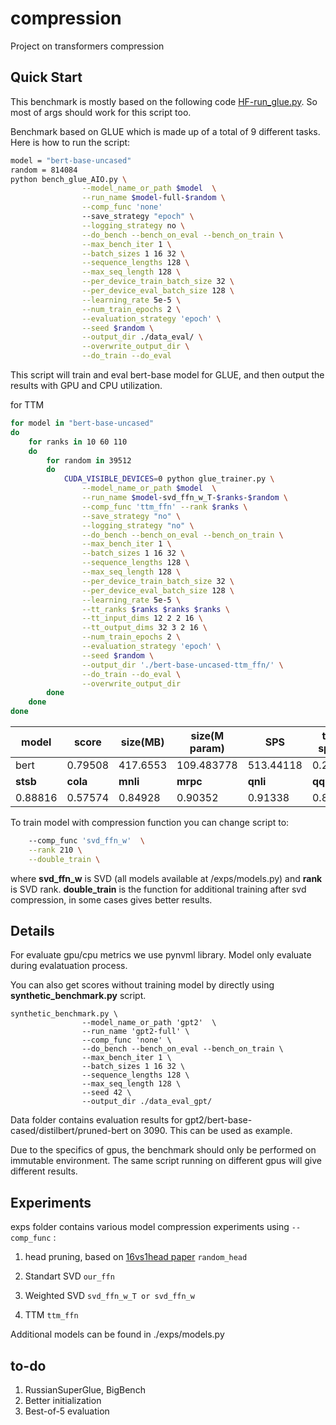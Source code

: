 # compression
Project on transformers compression


## Quick Start

This benchmark is mostly based on the following code [HF-run_glue.py](https://github.com/huggingface/transformers/blob/main/examples/pytorch/text-classification/run_glue.py). So most of args should work for this script too. 

Benchmark based on GLUE which is made up of a total of 9 different tasks. Here is how to run the script:

```bash
model = "bert-base-uncased"
random = 814084
python bench_glue_AIO.py \
				--model_name_or_path $model  \
				--run_name $model-full-$random \
				--comp_func 'none'
				--save_strategy "epoch" \
				--logging_strategy no \
				--do_bench --bench_on_eval --bench_on_train \
				--max_bench_iter 1 \
				--batch_sizes 1 16 32 \
				--sequence_lengths 128 \
				--max_seq_length 128 \
				--per_device_train_batch_size 32 \
				--per_device_eval_batch_size 128 \
				--learning_rate 5e-5 \
				--num_train_epochs 2 \
				--evaluation_strategy 'epoch' \
				--seed $random \
				--output_dir ./data_eval/ \
				--overwrite_output_dir \
				--do_train --do_eval 
```
This script will train and eval bert-base model for GLUE, and then output the results with GPU and CPU utilization.

for TTM
```bash
for model in "bert-base-uncased"
do
	for ranks in 10 60 110 
	do
		for random in 39512 
		do
			CUDA_VISIBLE_DEVICES=0 python glue_trainer.py \
				--model_name_or_path $model  \
				--run_name $model-svd_ffn_w_T-$ranks-$random \
				--comp_func 'ttm_ffn' --rank $ranks \
				--save_strategy "no" \
				--logging_strategy "no" \
				--do_bench --bench_on_eval --bench_on_train \
				--max_bench_iter 1 \
				--batch_sizes 1 16 32 \
				--sequence_lengths 128 \
				--max_seq_length 128 \
				--per_device_train_batch_size 32 \
				--per_device_eval_batch_size 128 \
				--learning_rate 5e-5 \
				--tt_ranks $ranks $ranks $ranks \
				--tt_input_dims 12 2 2 16 \
				--tt_output_dims 32 3 2 16 \
				--num_train_epochs 2 \
				--evaluation_strategy 'epoch' \
				--seed $random \
				--output_dir './bert-base-uncased-ttm_ffn/' \
				--do_train --do_eval \
				--overwrite_output_dir
		done
	done
done
```

| model                  | score    | size(MB) | size(M param) | SPS       | train speed | inf speed | used_cpu | used_cpu_mem | used_gpu | used_gpu_mem |
|------------------------|----------|----------|---------------|-----------|-------------|-----------|----------|--------------|----------|--------------|
| bert | 0.79508  | 417.6553 | 109.483778    | 513.44118 | 0.21948     | 0.078     | 35.40032 | 2644.8       | 44.9     | 1599         |
| **stsb**               | **cola** | **mnli** | **mrpc**      | **qnli**  | **qqp**     | **rte**   | **sst2** | **wnli**     |          |              |
| 0.88816                | 0.57574  | 0.84928  | 0.90352       | 0.91338   | 0.87682     | 0.67508   | 0.92432  | 0.5493       |          |              |

To train model with compression function you can change script to:
```bash
	--comp_func 'svd_ffn_w'  \
    --rank 210 \
    --double_train \
```
where __svd_ffn_w__ is SVD (all models available at /exps/models.py) and __rank__ is SVD rank. __double_train__ is the function for additional training after svd compression, in some cases gives better results.


## Details

For evaluate gpu/cpu metrics we use pynvml library. Model only evaluate during evalatuation process.

You can also get scores without training model by directly using __synthetic_benchmark.py__ script.
```
synthetic_benchmark.py \
				--model_name_or_path 'gpt2'  \
				--run_name 'gpt2-full' \
				--comp_func 'none' \
				--do_bench --bench_on_eval --bench_on_train \
				--max_bench_iter 1 \
				--batch_sizes 1 16 32 \
				--sequence_lengths 128 \
				--max_seq_length 128 \
				--seed 42 \
				--output_dir ./data_eval_gpt/
```

Data folder contains evaluation results for gpt2/bert-base-cased/distilbert/pruned-bert on 3090. This can be used as example.

Due to the specifics of gpus, the benchmark should only be performed on immutable environment. The same script running on different gpus will give different results. 

## Experiments

exps folder contains various model compression experiments using ```--comp_func``` :

1. head pruning, based on [16vs1head paper](https://github.com/huggingface/transformers/tree/main/examples/research_projects/bertology) ```random_head```

2. Standart SVD ```our_ffn```
3. Weighted SVD ```svd_ffn_w_T or svd_ffn_w```
4. TTM ```ttm_ffn```

Additional models can be found in ./exps/models.py

## to-do

1. RussianSuperGlue, BigBench
2. Better initialization
3. Best-of-5 evaluation
